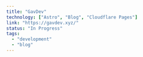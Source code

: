 ```yaml
---
title: "GavDev"
technology: ["Astro", "Blog", "Cloudflare Pages"]
link: "https://gavdev.xyz/"
status: "In Progress"
tags:
  - "development"
  - "blog"
---
```

